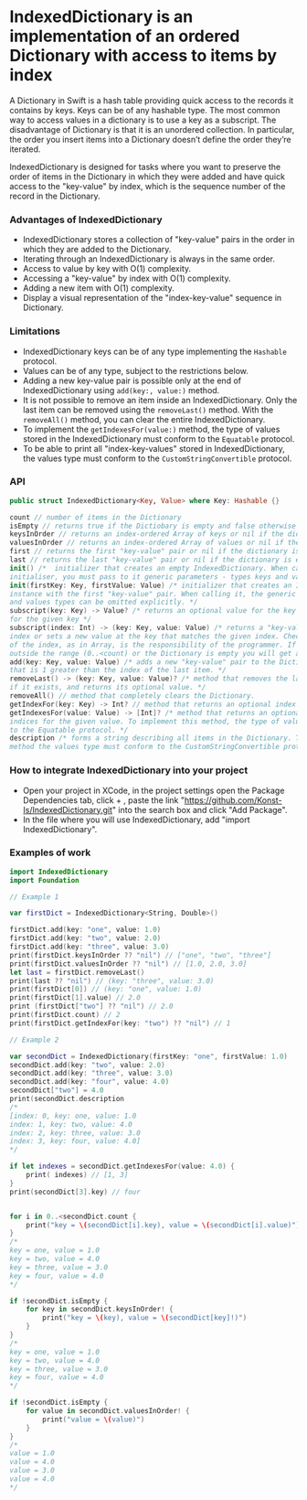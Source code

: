 # IndexedDictionary is an implementation of an ordered Dictionary with access to items by index

A Dictionary in Swift is a hash table providing quick access to the records it contains by keys. Keys can be of any hashable type. The most common way to access values in a dictionary is to use a key as a subscript. 
The disadvantage of Dictionary is that it is an unordered collection. In particular, the order you insert items into a Dictionary doesn’t define the order they’re iterated.

IndexedDictionary is designed for tasks where you want to preserve the order of items in the Dictionary in which they were added and have quick access to the "key-value" by index, which is the sequence number of the record in the Dictionary.

### Advantages of IndexedDictionary

- IndexedDictionary stores a collection of "key-value" pairs in the order in which they are added to the Dictionary. 
- Iterating through an IndexedDictionary is always in the same order.
- Access to value by key with O(1) complexity.
- Accessing a "key-value" by index with O(1) complexity.
- Adding a new item with O(1) complexity.
- Display a visual representation of the "index-key-value" sequence in Dictionary.

### Limitations

- IndexedDictionary keys can be of any type implementing the `Hashable` protocol.
- Values can be of any type, subject to the restrictions below.
- Adding a new key-value pair is possible only at the end of IndexedDictionary using `add(key:, value:)` method.
- It is not possible to remove an item inside an IndexedDictionary. Only the last item can be removed using the `removeLast()` method. With the `removeAll()` method, you can clear the entire IndexedDictionary.
- To implement the `getIndexesFor(value:)` method, the type of values stored in the IndexedDictionary must conform to the `Equatable` protocol.
- To be able to print all "index-key-values" stored in IndexedDictionary, the values type must conform to the `CustomStringConvertible` protocol.

### API

```swift
public struct IndexedDictionary<Key, Value> where Key: Hashable {}

count // number of items in the Dictionary
isEmpty // returns true if the Dictiobary is empty and false otherwise
keysInOrder // returns an index-ordered Array of keys or nil if the dictionary is empty
valuesInOrder // returns an index-ordered Array of values or nil if the dictionary is empty
first // returns the first "key-value" pair or nil if the dictionary is empty
last // returns the last "key-value" pair or nil if the dictionary is empty
init() /*  initializer that creates an empty IndexedDictionary. When calling this
initialiser, you must pass to it generic parameters - types keys and values. */
init(firstKey: Key, firstValue: Value) /* initializer that creates an IndexedDictionary
instance with the first "key-value" pair. When calling it, the generic parameters of keys
and values types can be omitted explicitly. */
subscript(key: Key) -> Value? /* returns an optional value for the key or sets a new value
for the given key */
subscript(index: Int) -> (key: Key, value: Value) /* returns a "key-value" pair at the given
index or sets a new value at the key that matches the given index. Checking the validity
of the index, as in Array, is the responsibility of the programmer. If you enter an index
outside the range (0..<count) or the Dictionary is empty you will get a runtime error. */
add(key: Key, value: Value) /* adds a new "key-value" pair to the Dictionary with an index
that is 1 greater than the index of the last item. */
removeLast() -> (key: Key, value: Value)? /* method that removes the last "key-value" pair,
if it exists, and returns its optional value. */
removeAll() // method that completely clears the Dictionary.
getIndexFor(key: Key) -> Int? // method that returns an optional index value on the given key.
getIndexesFor(value: Value) -> [Int]? /* method that returns an optional Array of
indices for the given value. To implement this method, the type of values must conform
to the Equatable protocol. */
description /* forms a string describing all items in the Dictionary. To implement this
method the values type must conform to the CustomStringConvertible protocol. */
```

### How to integrate IndexedDictionary into your project

- Open your project in XCode, in the project settings open the Package Dependencies tab, click + , paste the link "https://github.com/Konst-Is/IndexedDictionary.git" into the search box and click "Add Package".
- In the file where you will use IndexedDictionary, add "import IndexedDictionary".

### Examples of work

```swift
import IndexedDictionary
import Foundation

// Example 1

var firstDict = IndexedDictionary<String, Double>()

firstDict.add(key: "one", value: 1.0)
firstDict.add(key: "two", value: 2.0)
firstDict.add(key: "three", value: 3.0)
print(firstDict.keysInOrder ?? "nil") // ["one", "two", "three"]
print(firstDict.valuesInOrder ?? "nil") // [1.0, 2.0, 3.0]
let last = firstDict.removeLast()
print(last ?? "nil") // (key: "three", value: 3.0)
print(firstDict[0]) // (key: "one", value: 1.0)
print(firstDict[1].value) // 2.0
print (firstDict["two"] ?? "nil") // 2.0
print(firstDict.count) // 2
print(firstDict.getIndexFor(key: "two") ?? "nil") // 1

// Example 2

var secondDict = IndexedDictionary(firstKey: "one", firstValue: 1.0)
secondDict.add(key: "two", value: 2.0)
secondDict.add(key: "three", value: 3.0)
secondDict.add(key: "four", value: 4.0)
secondDict["two"] = 4.0
print(secondDict.description
/*
[index: 0, key: one, value: 1.0
index: 1, key: two, value: 4.0
index: 2, key: three, value: 3.0
index: 3, key: four, value: 4.0]
*/

if let indexes = secondDict.getIndexesFor(value: 4.0) {
    print( indexes) // [1, 3]
}
print(secondDict[3].key) // four


for i in 0..<secondDict.count {
    print("key = \(secondDict[i].key), value = \(secondDict[i].value)")
}
/*
key = one, value = 1.0
key = two, value = 4.0
key = three, value = 3.0
key = four, value = 4.0
*/

if !secondDict.isEmpty {
    for key in secondDict.keysInOrder! {
        print("key = \(key), value = \(secondDict[key]!)")
    }
}
/*
key = one, value = 1.0
key = two, value = 4.0
key = three, value = 3.0
key = four, value = 4.0
*/

if !secondDict.isEmpty {
    for value in secondDict.valuesInOrder! {
        print("value = \(value)")
    }
}
/*
value = 1.0
value = 4.0
value = 3.0
value = 4.0
*/
```




  
